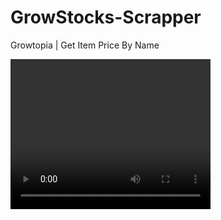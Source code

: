 # GrowStocks-Scrapper
Growtopia | Get Item Price By Name 

<video width="320" height="240" controls>
  <source src="//cdn-cf-east.streamable.com/video/mp4/4a6gi8.mp4?Expires=1644020700&Signature=PEUMytEoodrsygvwafwUP3YbqyMcEdo8KFjh7LlYjUDwRnkO9fWj06dEg1dnc-6zzFfoAM6JZ06f1bYTeeWccbzxfAr4LZkWBhx5o1Y5ndF-F4u7xCNWm~WVEMnYHRhmcf2dAnv68n3xt12qa~9HcFPF2xJbypLVR13xfQRb3FxVfF7c2vS1EuSYEyEClXPlSe2ByglEyHHfS2oQ4-fksbEI37cDJCEy76m-1olqYleHo36xxhgJm~~LWfkLFoM~OiJfJqvZekKq4ahoPvZy8DDozKirOgxdiULaEbNw8p4UvCjlUTJVHy2NazBqT5lIpishv5qOg3ZeJ4aPeh9RSA__&Key-Pair-Id=APKAIEYUVEN4EVB2OKEQ" type="video/mp4">
</video>
